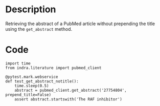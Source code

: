 # Description
Retrieving the abstract of a PubMed article without prepending the title using the `get_abstract` method.

# Code
```
import time
from indra.literature import pubmed_client

@pytest.mark.webservice
def test_get_abstract_notitle():
    time.sleep(0.5)
    abstract = pubmed_client.get_abstract('27754804', prepend_title=False)
    assert abstract.startswith('The RAF inhibitor')

```
